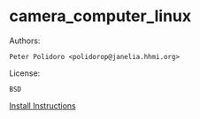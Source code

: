 camera_computer_linux
=====================

Authors:

    Peter Polidoro <polidorop@janelia.hhmi.org>

License:

    BSD

[Install Instructions](./INSTALL_XUBUNTU.md)
